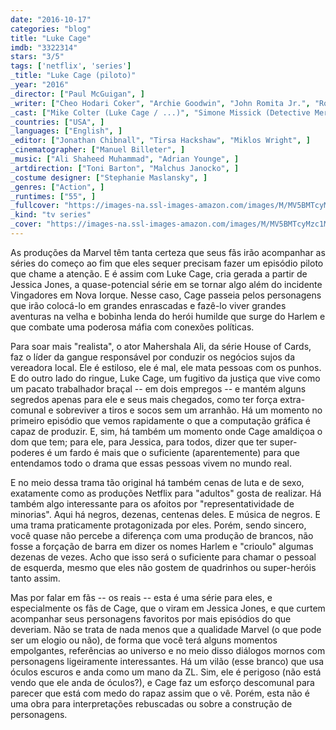 ```yaml
---
date: "2016-10-17"
categories: "blog"
title: "Luke Cage"
imdb: "3322314"
stars: "3/5"
tags: ['netflix', 'series']
_title: "Luke Cage (piloto)"
_year: "2016"
_director: ["Paul McGuigan", ]
_writer: ["Cheo Hodari Coker", "Archie Goodwin", "John Romita Jr.", "Roy Thomas", "George Tuska", "Akela Cooper", "Aïda Mashaka Croal", "Jason Horwitch", "Charles Murray", ]
_cast: ["Mike Colter (Luke Cage / ...)", "Simone Missick (Detective Mercedes 'Misty' Knight)", "Theo Rossi (Hernan 'Shades' Alvarez)", "Alfre Woodard (Mariah Dillard)", "Jaiden Kaine (Zip)", "Rosario Dawson (Claire Temple)", "Ron Cephas Jones (Bobby Fish)", "Erik LaRay Harvey (Willis 'Diamondback' Stryker)", "Karen Pittman (Inspector Priscilla Ridley)", ]
_countries: ["USA", ]
_languages: ["English", ]
_editor: ["Jonathan Chibnall", "Tirsa Hackshaw", "Miklos Wright", ]
_cinematographer: ["Manuel Billeter", ]
_music: ["Ali Shaheed Muhammad", "Adrian Younge", ]
_artdirection: ["Toni Barton", "Malchus Janocko", ]
_costume designer: ["Stephanie Maslansky", ]
_genres: ["Action", ]
_runtimes: ["55", ]
_fullcover: "https://images-na.ssl-images-amazon.com/images/M/MV5BMTcyMzc1MjI5MF5BMl5BanBnXkFtZTgwMzE4ODY2OTE@.jpg"
_kind: "tv series"
_cover: "https://images-na.ssl-images-amazon.com/images/M/MV5BMTcyMzc1MjI5MF5BMl5BanBnXkFtZTgwMzE4ODY2OTE@._V1._SX99_SY140_.jpg"
---
```


As produções da Marvel têm tanta certeza que seus fãs irão acompanhar as séries do começo ao fim que eles sequer precisam fazer um episódio piloto que chame a atenção. E é assim com Luke Cage, cria gerada a partir de Jessica Jones, a quase-potencial série em se tornar algo além do incidente Vingadores em Nova Iorque. Nesse caso, Cage passeia pelos personagens que irão colocá-lo em grandes enrascadas e fazê-lo viver grandes aventuras na velha e bobinha lenda do herói humilde que surge do Harlem e que combate uma poderosa máfia com conexões políticas.

Para soar mais "realista", o ator Mahershala Ali, da série House of Cards, faz o líder da gangue responsável por conduzir os negócios sujos da vereadora local. Ele é estiloso, ele é mal, ele mata pessoas com os punhos. E do outro lado do ringue, Luke Cage, um fugitivo da justiça que vive como um pacato trabalhador braçal -- em dois empregos -- e mantém alguns segredos apenas para ele e seus mais chegados, como ter força extra-comunal e sobreviver a tiros e socos sem um arranhão. Há um momento no primeiro episódio que vemos rapidamente o que a computação gráfica é capaz de produzir. E, sim, há também um momento onde Cage amaldiçoa o dom que tem; para ele, para Jessica, para todos, dizer que ter super-poderes é um fardo é mais que o suficiente (aparentemente) para que entendamos todo o drama que essas pessoas vivem no mundo real.

E no meio dessa trama tão original há também cenas de luta e de sexo, exatamente como as produções Netflix para "adultos" gosta de realizar. Há também algo interessante para os afoitos por "representatividade de minorias". Aqui há negros, dezenas, centenas deles. E música de negros. E uma trama praticamente protagonizada por eles. Porém, sendo sincero, você quase não percebe a diferença com uma produção de brancos, não fosse a forçação de barra em dizer os nomes Harlem e "crioulo" algumas dezenas de vezes. Acho que isso será o suficiente para chamar o pessoal de esquerda, mesmo que eles não gostem de quadrinhos ou super-heróis tanto assim.

Mas por falar em fãs -- os reais -- esta é uma série para eles, e especialmente os fãs de Cage, que o viram em Jessica Jones, e que curtem acompanhar seus personagens favoritos por mais episódios do que deveriam. Não se trata de nada menos que a qualidade Marvel (o que pode ser um elogio ou não), de forma que você terá alguns momentos empolgantes, referências ao universo e no meio disso diálogos mornos com personagens ligeiramente interessantes. Há um vilão (esse branco) que usa óculos escuros e anda como um mano da ZL. Sim, ele é perigoso (não está vendo que ele anda de óculos?), e Cage faz um esforço descomunal para parecer que está com medo do rapaz assim que o vê. Porém, esta não é uma obra para interpretações rebuscadas ou sobre a construção de personagens.
